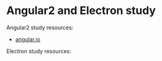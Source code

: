 Angular2 and Electron study
===========================

Angular2 study resources:

* [angular.io](https://angular.io/)

Electron study resources:
